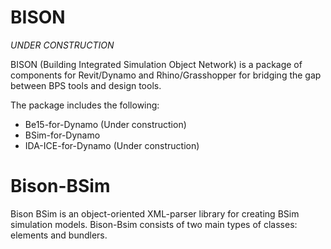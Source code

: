 # BISON


*UNDER CONSTRUCTION*


BISON (Building Integrated Simulation Object Network) is a package of components for Revit/Dynamo and Rhino/Grasshopper for bridging the gap between BPS tools and design tools. 

The package includes the following:
- Be15-for-Dynamo (Under construction)
- BSim-for-Dynamo
- IDA-ICE-for-Dynamo (Under construction)

# Bison-BSim
Bison BSim is an object-oriented XML-parser library for creating BSim simulation models. Bison-Bsim consists of two main types of classes: elements and bundlers. 
